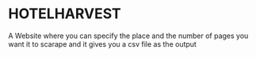 # HOTELHARVEST
A Website where you can specify the place and the number of pages you want it to scarape and it gives you a csv file as the output 
